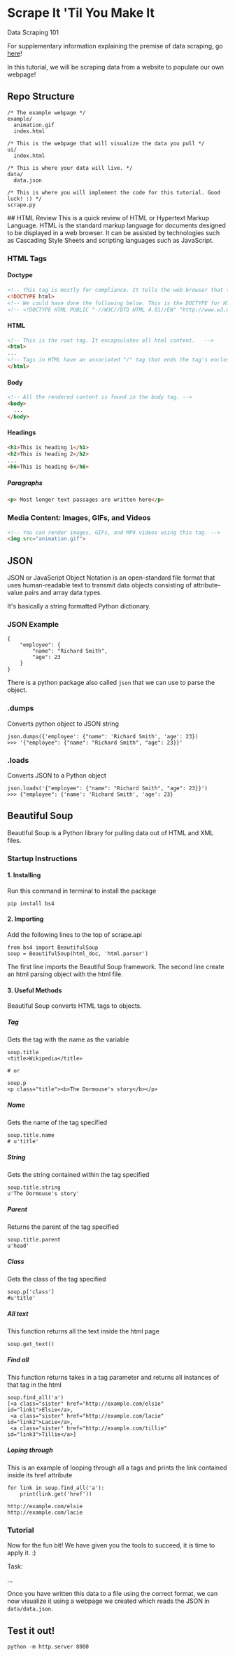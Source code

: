 # Scrape It 'Til You Make It
Data Scraping 101

For supplementary information explaining the premise of data scraping, go [here](https://docs.google.com/presentation/d/1GiMOLlGX-JwUoZPmiYU9fEpFDB5QRR0kyxV892f2ha4/edit?usp=sharing)!

In this tutorial, we will be scraping data from a website to populate our own webpage!

## Repo Structure

```
/* The example webpage */
example/
  animation.gif
  index.html

/* This is the webpage that will visualize the data you pull */
ui/
  index.html

/* This is where your data will live. */
data/
  data.json

/* This is where you will implement the code for this tutorial. Good luck! :) */
scrape.py
```
<Example>
## HTML Review
This is a quick review of HTML or Hypertext Markup Language. HTML is the standard markup language for documents designed to be displayed in a web browser. It can be assisted by technologies such as Cascading Style Sheets and scripting languages such as JavaScript.

### HTML Tags

#### Doctype
```html
<!-- This tag is mostly for compliance. It tells the web browser that the website is being rendered in HTML 5.  -->
<!DOCTYPE html>
<!-- We could have done the following below. This is the DOCTYPE for HTML 4.1 Strict.  -->
<!-- <!DOCTYPE HTML PUBLIC "-//W3C//DTD HTML 4.01//EN" "http://www.w3.org/TR/html4/strict.dtd"> -->
```

#### HTML
```html
<!-- This is the root tag. It encapsulates all html content.   -->
<html>
...
<!-- Tags in HTML have an associated "/" tag that ends the tag's enclosure. -->
</html>
```

#### Body
```html
<!-- All the rendered content is found in the body tag. -->
<body>
  ...
</body>
```

#### Headings
```html
<h1>This is heading 1</h1>
<h2>This is heading 2</h2>
...
<h6>This is heading 6</h6>
```
##### Paragraphs
```html
<p> Most longer text passages are written here</p>
```

### Media Content: Images, GIFs, and Videos
```html
<!-- You can render images, GIFs, and MP4 videos using this tag. -->
<img src="animation.gif">
```

## JSON
JSON or JavaScript Object Notation is an open-standard file format that uses human-readable text to transmit data objects consisting of attribute–value pairs and array data types.

It's basically a string formatted Python dictionary.

### JSON Example
```
{
	"employee": {
	    "name": "Richard Smith",
	    "age": 23
    }
}
```

There is a python package also called `json` that we can use to parse the object.

### .dumps
Converts python object to JSON string
```
json.dumps({'employee': {"name": 'Richard Smith', 'age': 23})
>>> '{"employee": {"name": "Richard Smith", "age": 23}}'
```

### .loads
Converts JSON to a Python object
```
json.loads('{"employee": {"name": "Richard Smith", "age": 23}}')
>>> {"employee": {'name': 'Richard Smith', 'age': 23}
```


## Beautiful Soup
Beautiful Soup is a Python library for pulling data out of HTML and XML files.

### Startup Instructions

#### 1. Installing
Run this command in terminal to install the package
```
pip install bs4
```

#### 2. Importing
Add the following lines to the top of scrape.api
```
from bs4 import BeautifulSoup
soup = BeautifulSoup(html_doc, 'html.parser')
```
The first line imports the Beautiful Soup framework. The second line create an html parsing object with the html file.

#### 3. Useful Methods
Beautiful Soup converts HTML tags to objects.

##### Tag
Gets the tag with the name as the variable
```
soup.title
<title>Wikipedia</title>

# or

soup.p
<p class="title"><b>The Dormouse's story</b></p>
```

##### Name
Gets the name of the tag specified
```
soup.title.name
# u'title'
```
##### String
Gets the string contained within the tag specified
```
soup.title.string
u'The Dormouse's story'
```
##### Parent
Returns the parent of the tag specified
```
soup.title.parent
u'head'
```
##### Class
Gets the class of the tag specified
```
soup.p['class']
#u'title'
```

##### All text
This function returns all the text inside the html page
```
soup.get_text()
```

##### Find all
This function returns takes in a tag parameter and returns all instances of that tag in the html
```
soup.find_all('a')
[<a class="sister" href="http://example.com/elsie" id="link1">Elsie</a>,
 <a class="sister" href="http://example.com/lacie" id="link2">Lacie</a>,
 <a class="sister" href="http://example.com/tillie" id="link3">Tillie</a>]
 ```

##### Loping through
This is an example of looping through all a tags and prints the link contained inside its href attribute
```
for link in soup.find_all('a'):
    print(link.get('href'))

http://example.com/elsie
http://example.com/lacie
```

### Tutorial
Now for the fun bit! We have given you the tools to succeed, it is time to apply it. :)

Task:

...

Once you have written this data to a file using the correct format, we can now visualize it using a webpage we created which reads the JSON in `data/data.json`.

## Test it out!
```
python -m http.server 8000
```

